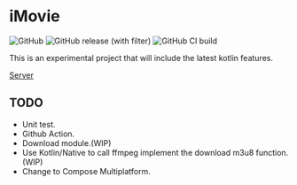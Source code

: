 # iMovie
![GitHub](https://img.shields.io/github/license/chunjinchen/iMovie) ![GitHub release (with filter)](https://img.shields.io/github/v/release/chunjinchen/iMovie) ![GitHub CI build](https://img.shields.io/github/actions/workflow/status/chunjinchen/iMovie/release.yml)

This is an experimental project that will include the latest kotlin features.

[Server](https://github.com/jinzhongjia/movie-getter)

## TODO
- Unit test.
- Github Action.
- Download module.(WIP)
- Use Kotlin/Native to call ffmpeg implement the download m3u8 function.(WIP)
- Change to Compose Multiplatform.
